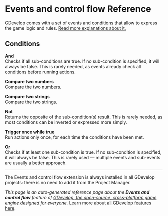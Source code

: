 # Events and control flow Reference

GDevelop comes with a set of events and conditions that allow to express the game logic and rules. [Read more explanations about it.](/gdevelop5/all-features/advanced-conditions)

## Conditions

**And**  
Checks if all sub-conditions are true. If no sub-condition is specified, it will always be false. This is rarely needed, as events already check all conditions before running actions.

**Compare two numbers**  
Compare the two numbers.

**Compare two strings**  
Compare the two strings.

**Not**  
Returns the opposite of the sub-condition(s) result. This is rarely needed, as most conditions can be inverted or expressed more simply.

**Trigger once while true**  
Run actions only once, for each time the conditions have been met.

**Or**  
Checks if at least one sub-condition is true. If no sub-condition is specified, it will always be false. This is rarely used — multiple events and sub-events are usually a better approach.




---

The Events and control flow extension is always installed in all GDevelop projects: there is no need to add it from the Project Manager.

*This page is an auto-generated reference page about the **Events and control flow** feature of [GDevelop, the open-source, cross-platform game engine designed for everyone](https://gdevelop.io/).* Learn more about [all GDevelop features here](/gdevelop5/all-features).